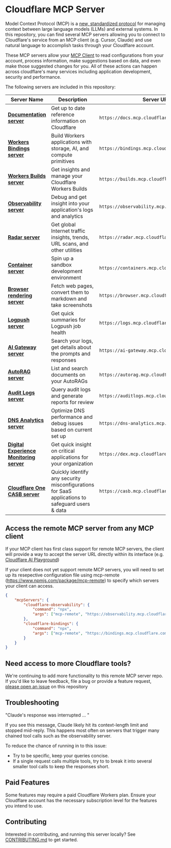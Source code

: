 # Cloudflare MCP Server

Model Context Protocol (MCP) is a [new, standardized protocol](https://modelcontextprotocol.io/introduction) for managing context between large language models (LLMs) and external systems. In this repository, you can find several MCP servers allowing you to connect to Cloudflare's service from an MCP client (e.g. Cursor, Claude) and use natural language to accomplish tasks through your Cloudflare account.

These MCP servers allow your [MCP Client](https://modelcontextprotocol.io/clients) to read configurations from your account, process information, make suggestions based on data, and even make those suggested changes for you. All of these actions can happen across cloudflare's many services including application development, security and performance.

The following servers are included in this repository:

| Server Name                                                    | Description                                                                                     | Server URL                                     |
| -------------------------------------------------------------- | ----------------------------------------------------------------------------------------------- | ---------------------------------------------- |
| [**Documentation server**](/apps/docs-vectorize)               | Get up to date reference information on Cloudflare                                              | `https://docs.mcp.cloudflare.com/sse`          |
| [**Workers Bindings server**](/apps/workers-bindings)          | Build Workers applications with storage, AI, and compute primitives                             | `https://bindings.mcp.cloudflare.com/sse`      |
| [**Workers Builds server**](/apps/workers-builds)              | Get insights and manage your Cloudflare Workers Builds                                          | `https://builds.mcp.cloudflare.com/sse`        |
| [**Observability server**](/apps/workers-observability)        | Debug and get insight into your application's logs and analytics                                | `https://observability.mcp.cloudflare.com/sse` |
| [**Radar server**](/apps/radar)                                | Get global Internet traffic insights, trends, URL scans, and other utilities                    | `https://radar.mcp.cloudflare.com/sse`         |
| [**Container server**](/apps/sandbox-container)                | Spin up a sandbox development environment                                                       | `https://containers.mcp.cloudflare.com/sse`    |
| [**Browser rendering server**](/apps/browser-rendering)        | Fetch web pages, convert them to markdown and take screenshots                                  | `https://browser.mcp.cloudflare.com/sse`       |
| [**Logpush server**](/apps/logpush)                            | Get quick summaries for Logpush job health                                                      | `https://logs.mcp.cloudflare.com/sse`          |
| [**AI Gateway server**](/apps/ai-gateway)                      | Search your logs, get details about the prompts and responses                                   | `https://ai-gateway.mcp.cloudflare.com/sse`    |
| [**AutoRAG server**](/apps/autorag)                            | List and search documents on your AutoRAGs                                                      | `https://autorag.mcp.cloudflare.com/sse`       |
| [**Audit Logs server**](/apps/auditlogs)                       | Query audit logs and generate reports for review                                                | `https://auditlogs.mcp.cloudflare.com/sse`     |
| [**DNS Analytics server**](/apps/dns-analytics)                | Optimize DNS performance and debug issues based on current set up                               | `https://dns-analytics.mcp.cloudflare.com/sse` |
| [**Digital Experience Monitoring server**](/apps/dex-analysis) | Get quick insight on critical applications for your organization                                | `https://dex.mcp.cloudflare.com/sse`           |
| [**Cloudflare One CASB server**](/apps/cloudflare-one-casb)    | Quickly identify any security misconfigurations for SaaS applications to safeguard users & data | `https://casb.mcp.cloudflare.com/sse`          |

## Access the remote MCP server from any MCP client

If your MCP client has first class support for remote MCP servers, the client will provide a way to accept the server URL directly within its interface (e.g. [Cloudflare AI Playground](https://playground.ai.cloudflare.com/))

If your client does not yet support remote MCP servers, you will need to set up its resepective configuration file using mcp-remote (https://www.npmjs.com/package/mcp-remote) to specify which servers your client can access.

```json
{
	"mcpServers": {
		"cloudflare-observability": {
			"command": "npx",
			"args": ["mcp-remote", "https://observability.mcp.cloudflare.com/sse"]
		},
		"cloudflare-bindings": {
			"command": "npx",
			"args": ["mcp-remote", "https://bindings.mcp.cloudflare.com/sse"]
		}
	}
}
```

## Need access to more Cloudflare tools?

We're continuing to add more functionality to this remote MCP server repo. If you'd like to leave feedback, file a bug or provide a feature request, [please open an issue](https://github.com/cloudflare/mcp-server-cloudflare/issues/new/choose) on this repository

## Troubleshooting

"Claude's response was interrupted ... "

If you see this message, Claude likely hit its context-length limit and stopped mid-reply. This happens most often on servers that trigger many chained tool calls such as the observability server.

To reduce the chance of running in to this issue:

- Try to be specific, keep your queries concise.
- If a single request calls multiple tools, try to to break it into several smaller tool calls to keep the responses short.

## Paid Features

Some features may require a paid Cloudflare Workers plan. Ensure your Cloudflare account has the necessary subscription level for the features you intend to use.

## Contributing

Interested in contributing, and running this server locally? See [CONTRIBUTING.md](CONTRIBUTING.md) to get started.
